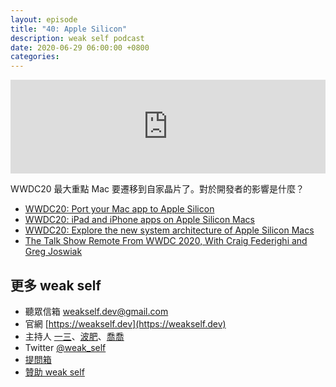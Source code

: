 ```yaml
---
layout: episode
title: "40: Apple Silicon"
description: weak self podcast
date: 2020-06-29 06:00:00 +0800
categories: 
---
```

<iframe src="https://www.listennotes.com/embedded/e/bc593871eb3a434d9033aa74cf4221af/" width="100%" style="width: 1px; min-width: 100%;" frameborder="0" scrolling="no"></iframe>

WWDC20 最大重點 Mac 要遷移到自家晶片了。對於開發者的影響是什麼？

- [WWDC20: Port your Mac app to Apple Silicon](https://developer.apple.com/videos/play/wwdc2020/10214/)
- [WWDC20: iPad and iPhone apps on Apple Silicon Macs](https://developer.apple.com/videos/play/wwdc2020/10114/)
- [WWDC20: Explore the new system architecture of Apple Silicon Macs](https://developer.apple.com/videos/play/wwdc2020/10686/)
- [The Talk Show Remote From WWDC 2020, With Craig Federighi and Greg Joswiak](https://daringfireball.net/2020/06/the_talk_show_wwdc_2020)

## 更多 weak self

* 聽眾信箱 [weakself.dev@gmail.com](mailto:weakself.dev@gmail.com)
* 官網 [https://weakself.dev](https://weakself.dev)
* 主持人 [一三](https://twitter.com/ethanhuang13)、[波肥](https://twitter.com/PofatTseng)、[喬喬](https://twitter.com/joe_trash_talk)
* Twitter [@weak_self](https://twitter.com/weak_self)
* [提問箱](https://peing.net/zh-TW/weak_self)
* [贊助 weak self](https://weakself.dev/#donation)